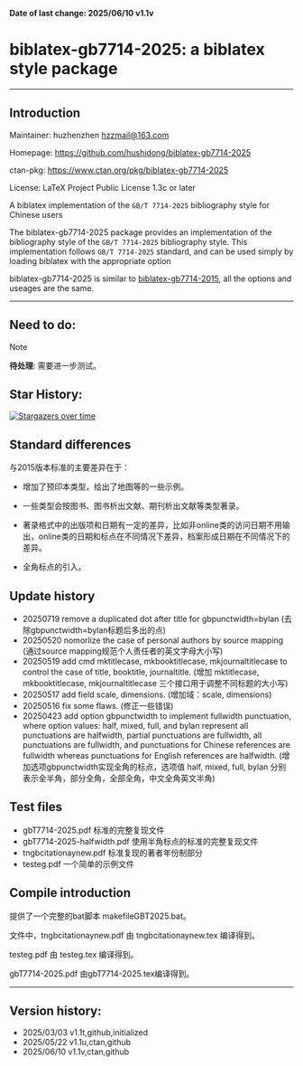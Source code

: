 <b>Date of last change: 2025/06/10 v1.1v</b>



# biblatex-gb7714-2025: a biblatex style  package
---------------------------------------------------------


## Introduction

Maintainer: huzhenzhen <hzzmail@163.com>

Homepage: <https://github.com/hushidong/biblatex-gb7714-2025>

ctan-pkg: <https://www.ctan.org/pkg/biblatex-gb7714-2025>

License: LaTeX Project Public License 1.3c or later


A biblatex implementation of the `GB/T 7714-2025` bibliography style for Chinese users

The biblatex-gb7714-2025 package provides an implementation of the bibliography style of the `GB/T 7714-2025` bibliography style. This implementation follows `GB/T 7714-2025` standard, and can be used simply by loading biblatex with the appropriate option

biblatex-gb7714-2025 is similar to [biblatex-gb7714-2015](https://github.com/hushidong/biblatex-gb7714-2015), all the options and useages are the same.



---------------------------------------------------------

## Need to do:

> [!Note]
> **待处理**: 需要进一步测试。


## Star History:

[![Stargazers over time](https://starchart.cc/hushidong/biblatex-gb7714-2025.svg?variant=adaptive)](https://starchart.cc/hushidong/biblatex-gb7714-2025)


## Standard differences

与2015版本标准的主要差异在于：

+ 增加了预印本类型，给出了地图等的一些示例。

+ 一些类型会按图书、图书析出文献、期刊析出文献等类型著录。

+ 著录格式中的出版项和日期有一定的差异，比如非online类的访问日期不用输出，online类的日期和标点在不同情况下差异，档案形成日期在不同情况下的差异。

+ 全角标点的引入。




## Update history

+ 20250719 remove a duplicated dot after title for gbpunctwidth=bylan (去除gbpunctwidth=bylan标题后多出的点)
+ 20250520 nomorlize the case of personal authors by source mapping (通过source mapping规范个人责任者的英文字母大小写)
+ 20250519 add cmd mktitlecase, mkbooktitlecase, mkjournaltitlecase to control the case of title, booktitle, journaltitle. (增加 mktitlecase, mkbooktitlecase, mkjournaltitlecase 三个接口用于调整不同标题的大小写)
+ 20250517 add field scale, dimensions. (增加域：scale, dimensions)
+ 20250516 fix some flaws. (修正一些错误)
+ 20250423 add option gbpunctwidth to implement fullwidth punctuation, where option values: half, mixed, full, and bylan represent all punctuations are halfwidth, partial punctuations are fullwidth, all punctuations are fullwidth, and punctuations for Chinese references are fullwidth whereas punctuations for English references are halfwidth. (增加选项gbpunctwidth实现全角的标点，选项值 half, mixed, full, bylan 分别表示全半角，部分全角，全部全角，中文全角英文半角)


## Test files

+ gbT7714-2025.pdf       标准的完整复现文件
+ gbT7714-2025-halfwidth.pdf 使用半角标点的标准的完整复现文件
+ tngbcitationaynew.pdf  标准复现的著者年份制部分
+ testeg.pdf 一个简单的示例文件


## Compile introduction

提供了一个完整的bat脚本 makefileGBT2025.bat。

文件中，tngbcitationaynew.pdf 由 tngbcitationaynew.tex 编译得到。

testeg.pdf 由 testeg.tex 编译得到。

gbT7714-2025.pdf 由gbT7714-2025.tex编译得到。




---------------------------------------------------------

## Version history:

* 2025/03/03 v1.1t,github,initialized
* 2025/05/22 v1.1u,ctan,github
* 2025/06/10 v1.1v,ctan,github



